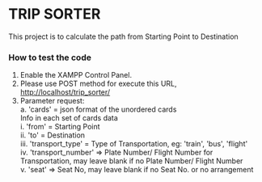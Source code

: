 # TRIP SORTER
This project is to calculate the path from Starting Point to Destination

### How to test the code
1. Enable the XAMPP Control Panel.
3. Please use POST method for execute this URL, [http://localhost/trip_sorter/](http://localhost/trip_sorter/ "Trip Sorter")
2. Parameter request:<br />
   a. 'cards' = json format of the unordered cards<br />
               Info in each set of cards data<br />
               i.   'from' = Starting Point<br />
               ii.  'to' = Destination<br />
               iii. 'transport_type' = Type of Transportation, eg: 'train', 'bus', 'flight'<br />
               iv.  'transport_number' => Plate Number/ Flight Number for Transportation, may leave blank if no Plate Number/ Flight Number<br />
               v.   'seat' => Seat No, may leave blank if no Seat No. or no arrangement<br />
